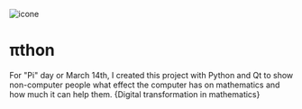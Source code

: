 ![icone](https://github.com/M2007Taha/digital_transformation_in_mathematics/assets/109727381/237fe466-afde-46fd-88da-90c0a8060d58)

# πthon
For "Pi" day or March 14th, I created this project with Python and Qt to show non-computer people what effect the computer has on mathematics and how much it can help them. {Digital transformation in mathematics}
